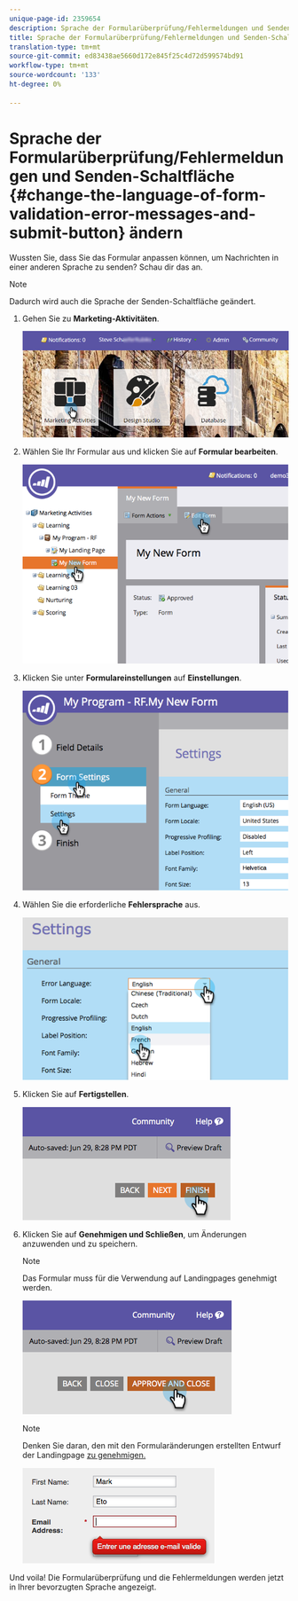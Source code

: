 ```yaml
---
unique-page-id: 2359654
description: Sprache der Formularüberprüfung/Fehlermeldungen und Senden-Schaltfläche - Marketing zu Dokumenten - Produktdokumentation ändern
title: Sprache der Formularüberprüfung/Fehlermeldungen und Senden-Schaltfläche ändern
translation-type: tm+mt
source-git-commit: ed83438ae5660d172e845f25c4d72d599574bd91
workflow-type: tm+mt
source-wordcount: '133'
ht-degree: 0%

---
```



# Sprache der Formularüberprüfung/Fehlermeldungen und Senden-Schaltfläche {#change-the-language-of-form-validation-error-messages-and-submit-button} ändern

Wussten Sie, dass Sie das Formular anpassen können, um Nachrichten in einer anderen Sprache zu senden? Schau dir das an.

>[!NOTE]
>
>Dadurch wird auch die Sprache der Senden-Schaltfläche geändert.

1. Gehen Sie zu **Marketing-Aktivitäten**.

   ![](assets/login-marketing-activities-6.png)

1. Wählen Sie Ihr Formular aus und klicken Sie auf **Formular bearbeiten**.

   ![](assets/image2014-9-15-12-3a47-3a46.png)

1. Klicken Sie unter **Formulareinstellungen** auf **Einstellungen**.

   ![](assets/image2014-9-15-12-3a48-3a5.png)

1. Wählen Sie die erforderliche **Fehlersprache** aus.

   ![](assets/image2014-9-15-12-3a48-3a26.png)

1. Klicken Sie auf **Fertigstellen**.

   ![](assets/image2014-9-15-12-3a48-3a43.png)

1. Klicken Sie auf **Genehmigen und Schließen**, um Änderungen anzuwenden und zu speichern.

   >[!NOTE]
   >
   >Das Formular muss für die Verwendung auf Landingpages genehmigt werden.

   ![](assets/image2014-9-15-12-3a49-3a26.png)

   >[!NOTE]
   >
   >Denken Sie daran, den mit den Formularänderungen erstellten Entwurf der Landingpage [zu genehmigen.](/help/marketo/product-docs/demand-generation/landing-pages/understanding-landing-pages/approve-unapprove-or-delete-a-landing-page.md)

   ![](assets/image2014-9-15-12-3a50-3a11.png)

Und voila! Die Formularüberprüfung und die Fehlermeldungen werden jetzt in Ihrer bevorzugten Sprache angezeigt.
